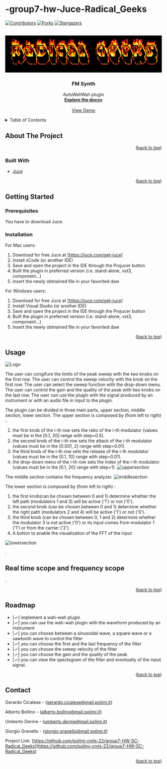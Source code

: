 # -group7-hw-Juce-Radical_Geeks
<div id="top"></div>

<!-- PROJECT SHIELDS -->
[![Contributors][contributors-shield]][contributors-url]
[![Forks][forks-shield]][forks-url]
[![Stargazers][stars-shield]][stars-url]

<!-- PROJECT LOGO -->

<br />
<div align="center">
  <a href="https://github.com/polimi-cmls-22/group7-HW-SC-Radical_Geeks">
    <img src="logo.png" alt="Logo" width="640" height="120">
  </a>

<h3 align="center">FM Synth</h3>

  <p align="center">
   AutoWahWah plugin
    <br />
    <a href="https://github.com/polimi-cmls-22/group7-HW-SC-Radical_Geeks"><strong>Explore the docs»</strong></a>
    <br />
    <br />
    <a href="https://github.com/polimi-cmls-22/group7-HW-SC-Radical_Geeks">View Demo</a>
  </p>
</div>

<!-- TABLE OF CONTENTS -->
<details>
  <summary>Table of Contents</summary>
  <ol>
    <li>
      <a href="#about-the-project">About The Project</a>
      <ul>
        <li><a href="#built-with">Built With</a></li>
      </ul>
    </li>
    <li>
      <a href="#getting-started">Getting Started</a>
      <ul>
        <li><a href="#prerequisites">Prerequisites</a></li>
        <li><a href="#installation">Installation</a></li>
      </ul>
    </li>
    <li><a href="#usage">Usage</a></li>
    <li><a href="#roadmap">Roadmap</a></li>
    <li><a href="#contact">Contact</a></li>

  </ol>
</details>



<!-- ABOUT THE PROJECT -->
## About The Project

<p align="right">(<a href="#top">back to top</a>)</p>

### Built With

* [Juce](https://juce.com/)
<p align="right">(<a href="#top">back to top</a>)</p>



<!-- GETTING STARTED -->
## Getting Started

### Prerequisites
You have to download Juce.
### Installation
For Mac users:
1. Download for free Juce at [https://juce.com/get-juce]
2. Install xCode (or another IDE)
3. Save and open the project in the IDE through the Projucer button
4. Built the plugin in preferred version (i.e. stand-alone, vst3, component...)
5. Insert the newly obtnained file in your favorited daw

For Windows users: 
1. Download for free Juce at [https://juce.com/get-juce]
2. Install Visual Studio (or another IDE)
3. Save and open the project in the IDE through the Projucer button
4. Built the plugin in preferred version (i.e. stand-alone, vst3, component...)
5. Insert the newly obtnained file in your favorited daw 


<p align="right">(<a href="#top">back to top</a>)</p>

 

<!-- USAGE EXAMPLES -->
## Usage

<img src="screenshot.png" alt="Logo" width="700" height="350">

The user can congifure the limits of the peak sweep with the two knobs on the first row.
The user can control the sweep velocity with the knob on the first row.
The user can select the sweep function with the drop-down menu.
The user can control the gain and the quality of the peak with two knobs on the last row.
The user can use the plugin with the signal produced by an instrument or with an audio file in input to the plugin.

The plugin can be divided in three main parts, upper section, middle section, lower section.
The upper section is composed by (from left to rigth) :
1.	the first knob  of the i-th row sets the ratio of the i-th modulator (values must be in the [0.1, 20] range with step=0.5). 
2.	the second knob of the i-th row sets the attack of the i-th modulator (values must be in the [0.001, 2] range with step=0.01). 
3.	the third knob of the i-th row sets the release of the i-th modulator (values must be in the [0.1, 10] range with step=0.01). 
4.	the drop-down menu of the i-th row sets the index of the i-th modulator (values must be in the [0.1, 20] range with step=1). 
		<img src="uppersection.png" alt="uppersection" width="700" height="350">

		
The middle section contains the frequency analyzer.
<img src="middlesection.jpeg" alt="middlesection" width="700" height="350">


The lower section is composed by (from left to rigth) :
1.	the first knob(can be chosen between 0 and 1) determine whether the left path (modulators 1 and 3) will be active ('1') or not ('0').
2.	the second knob (can be chosen between 0 and 1) determine whether the right path (modulators 2 and 4) will be active ('1') or not ('0').
3.	the third knob (can be chosen between 0, 1 and 2) determine whether the modulator 3 is not active ('0') or its input comes from modulator 1 ('1') 	  or from the carrier ('2').
4.	A botton to enable the visualization of the FFT of the input	

<img src="lowersection.png" alt="lowersection" width="700" height="350">

.

## Real time scope and frequency scope
.

<p align="right">(<a href="#top">back to top</a>)</p>

<!-- ROADMAP -->
## Roadmap

- [✓] implement a wah-wah plugin 
- [✓] you can use the wah-wah plugin with the waveform produced by an instrument
- [✓] you can choose between a sinusoidal wave, a square wave or a sawtooth wave to control the filter
- [✓] you can choose the first and the last frequency of the filter
- [✓] you can choose the sweep velocity of the filter
- [✓] you can choose the gain and the quality of the peak 
- [✓] you can view the spectogram of the filter and eventually of the input signal.

<p align="right">(<a href="#top">back to top</a>)</p>

<!-- CONTACT -->
## Contact

Gerardo Cicalese - (gerardo.cicalese@mail.polimi.it) </p>
Alberto Bollino - (alberto.bollino@mail.polimi.it) </p>
Umberto Derme - (umberto.derme@mail.polimi.it) </p>
Giorgio Granello - (giorgio.granello@mail.polimi.it) </p>

Project Link: [https://github.com/polimi-cmls-22/group7-HW-SC-Radical_Geeks](https://github.com/polimi-cmls-22/group7-HW-SC-Radical_Geeks)

<p align="right">(<a href="#top">back to top</a>)</p>

<!-- MARKDOWN LINKS & IMAGES -->
<!-- https://www.markdownguide.org/basic-syntax/#reference-style-links -->
[contributors-shield]: https://img.shields.io/github/contributors/polimi-cmls-22/group7-hw-SC-Radical_Geeks.svg?style=for-the-badge
[contributors-url]: https://github.com/polimi-cmls-22/group7-hw-SC-Radical_Geeks/graphs/contributors
[forks-shield]: https://img.shields.io/github/forks/polimi-cmls-22/group7-hw-SC-Radical_Geeks.svg?style=for-the-badge
[forks-url]: https://github.com/polimi-cmls-22/group7-hw-SC-Radical_Geeks/network/members
[stars-shield]: https://img.shields.io/github/stars/polimi-cmls-22/group7-hw-SC-Radical_Geeks.svg?style=for-the-badge
[stars-url]: https://github.com/polimi-cmls-22/repo_name/stargazers
